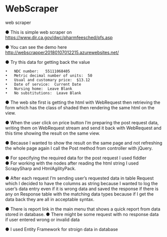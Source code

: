 # WebScraper
web scraper

● This is simple web scraper on https://www.dir.ca.gov/dwc/pharmfeesched/pfs.asp

● You can see the demo here http://webscrapper20180107012215.azurewebsites.net/

● Try this data for getting back the value

    •	NDC number:   55111068405     
    •	Metric decimal number of units:  50 
    •	Usual and customary price:  $13.12 
    •	Date of service:  Current Date
    •	Nursing home:  Leave Blank
    •	No substitutions:  Leave Blank

  ● The web site first is getting the html with WebRequest then retrieving the form which has the class of shaded then rendering the same html on the view.
  
  ● When the user click on price button I’m preparing the post request data, writing them on WebRequest stream and send it back with WebRequest and this time showing the result on the same view.
  
  ● Because I wanted to show the result on the same page and not refreshing the whole page again I call the Post method from controller with jQuery.
  
  ● For specifying the required data for the post request I used fiddler  
  ● For working with the nodes after reading the html string I used ScrapySharp and HtmlAgilityPack.
  
  ● After each request I’m sending user’s requested data in table Request which I decided to have the columns as string because I wanted to log the user’s data entry even if it is wrong data and saved the response if there is any on Response table with the matching data types because if I get the data back they are all in acceptable syntax.
  
● There is report link in the main menu that shows a quick report from data stored in database. 
● There might be some request with no response data if user entered wrong or invalid data

● I used Entity Framework for stroign data in database

